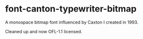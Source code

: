 # font-canton-typewriter-bitmap

A monospace bitmap font influenced by Caxton I created in 1993.

Cleaned up and now OFL-1.1 licensed.
